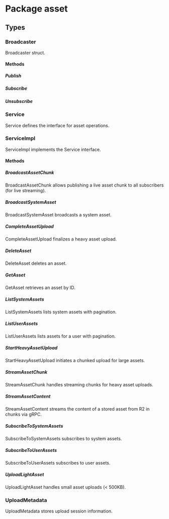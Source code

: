 # Package asset

## Types

### Broadcaster

Broadcaster struct.

#### Methods

##### Publish

##### Subscribe

##### Unsubscribe

### Service

Service defines the interface for asset operations.

### ServiceImpl

ServiceImpl implements the Service interface.

#### Methods

##### BroadcastAssetChunk

BroadcastAssetChunk allows publishing a live asset chunk to all subscribers (for live streaming).

##### BroadcastSystemAsset

BroadcastSystemAsset broadcasts a system asset.

##### CompleteAssetUpload

CompleteAssetUpload finalizes a heavy asset upload.

##### DeleteAsset

DeleteAsset deletes an asset.

##### GetAsset

GetAsset retrieves an asset by ID.

##### ListSystemAssets

ListSystemAssets lists system assets with pagination.

##### ListUserAssets

ListUserAssets lists assets for a user with pagination.

##### StartHeavyAssetUpload

StartHeavyAssetUpload initiates a chunked upload for large assets.

##### StreamAssetChunk

StreamAssetChunk handles streaming chunks for heavy asset uploads.

##### StreamAssetContent

StreamAssetContent streams the content of a stored asset from R2 in chunks via gRPC.

##### SubscribeToSystemAssets

SubscribeToSystemAssets subscribes to system assets.

##### SubscribeToUserAssets

SubscribeToUserAssets subscribes to user assets.

##### UploadLightAsset

UploadLightAsset handles small asset uploads (< 500KB).

### UploadMetadata

UploadMetadata stores upload session information.
